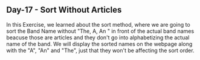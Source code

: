 ## Day-17 -  Sort Without Articles

In this Exercise, we learned about the sort method, where we are going to sort the Band Name without "The, A, An " in front of the actual band names beacuse those are articles and they don't go into alphabetizing the actual name of the band.
We will display the sorted names on the webpage along with the "A", "An" and "The", just that they won't be affecting the sort order.